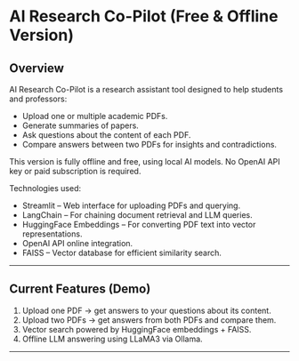 # AI Research Co-Pilot (Free & Offline Version)

## Overview

AI Research Co-Pilot is a research assistant tool designed to help students and professors:

- Upload one or multiple academic PDFs.
- Generate summaries of papers.
- Ask questions about the content of each PDF.
- Compare answers between two PDFs for insights and contradictions.

This version is fully offline and free, using local AI models. No OpenAI API key or paid subscription is required.

Technologies used:

- Streamlit – Web interface for uploading PDFs and querying.
- LangChain – For chaining document retrieval and LLM queries.
- HuggingFace Embeddings – For converting PDF text into vector representations.
- OpenAI API online integration.
- FAISS – Vector database for efficient similarity search.

---

## Current Features (Demo)

1. Upload one PDF → get answers to your questions about its content.
2. Upload two PDFs → get answers from both PDFs and compare them.
3. Vector search powered by HuggingFace embeddings + FAISS.
4. Offline LLM answering using LLaMA3 via Ollama.

---



